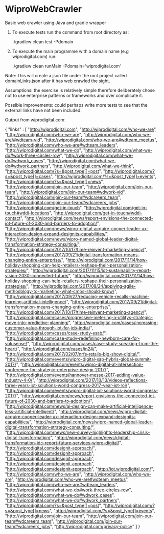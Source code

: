 # WiproWebCrawler
Basic web crawler using Java and gradle wrapper

1) To execute tests run the command from root directory as: 
    
    ./gradlew clean test -Pdomain
    
2) To execute the main programme with a domain name (e.g wiprodigital.com) run:
    
    ./gradlew clean runMain -Pdomain='wiprodigital.com'
    
Note:  This will create a json file under the root project called domainLinks.json after it has web crawled the sight.

Assumptions:  the exercise is relatively simple therefore deliberately chose not to use enterprise patterns or frameworks and over complicate it.

Possible improvements: could perhaps write more tests to see that the external links have not been included.

Output from wiprodigital.com:

{
  "links" : [
    "http://wiprodigital.com",
    "http://wiprodigital.com/who-we-are",
    "http://wiprodigital.com/who-we-are",
    "http://wiprodigital.com/who-we-are/#wdteam-vid",
    "http://wiprodigital.com/who-we-are#wdteam_meetus",
    "http://wiprodigital.com/who-we-are#wdteam_leaders",
    "http://wiprodigital.com/what-we-do",
    "http://wiprodigital.com/what-we-do#work-three-circles-row",
    "http://wiprodigital.com/what-we-do#wdwork_cases",
    "http://wiprodigital.com/what-we-do#wdwork_partners",
    "http://wiprodigital.com/what-we-think",
    "http://wiprodigital.com/?s=&post_type[]=post",
    "http://wiprodigital.com/?s=&post_type[]=cases",
    "http://wiprodigital.com/?s=&post_type[]=events",
    "http://wiprodigital.com/?s=&post_type[]=news",
    "http://wiprodigital.com/join-our-team",
    "http://wiprodigital.com/join-our-team",
    "http://wiprodigital.com/join-our-team#wdwork-vid",
    "http://wiprodigital.com/join-our-team#wdcareers_team",
    "http://wiprodigital.com/join-our-team#wdcareers_jobs",
    "http://wiprodigital.com/get-in-touch",
    "http://wiprodigital.com/get-in-touch#wddi-locations",
    "http://wiprodigital.com/get-in-touch#wddi-contact",
    "http://wiprodigital.com/news/report-envisions-the-connected-iot-future-of-2030-and-barriers-to-adoption/",
    "http://wiprodigital.com/news/wipro-digital-acquire-cooper-leader-ux-interaction-design-expand-designits-capabilities/",
    "http://wiprodigital.com/news/wipro-named-global-leader-digital-transformation-strategy-consulting/",
    "http://wiprodigital.com/2017/10/17/time-reinvent-marketing-agency/",
    "http://wiprodigital.com/2017/09/21/digital-transformation-means-changing-entire-enterprise/",
    "http://wiprodigital.com/2017/11/14/how-holiday-shopping-can-help-retailers-reshape-their-personalization-strategies/",
    "http://wiprodigital.com/2017/11/15/iot-sustainability-report-vision-2030-connected-future/",
    "http://wiprodigital.com/2017/11/14/how-holiday-shopping-can-help-retailers-reshape-their-personalization-strategies/",
    "http://wiprodigital.com/2017/08/24/applying-agile-methodology-to-marketing-what-cmos-should-know/",
    "http://wiprodigital.com/2017/09/27/reducing-vehicle-recalls-machine-learning-artificial-intelligence/",
    "http://wiprodigital.com/2017/09/21/digital-transformation-means-changing-entire-enterprise/",
    "http://wiprodigital.com/2017/10/17/time-reinvent-marketing-agency/",
    "http://wiprodigital.com/cases/progressive-metering-a-utilitys-strategic-move-into-predictive-planning/",
    "http://wiprodigital.com/cases/increasing-customer-value-through-iot-for-jcb-india/",
    "http://wiprodigital.com/cases/case-study-esab/",
    "http://wiprodigital.com/case-study-redefining-newborn-care-for-volusense/",
    "http://wiprodigital.com/cases/case-study-speaking-from-the-heart/",
    "http://wiprodigital.com/cases/in24/",
    "http://wiprodigital.com/2017/02/07/nrfs-retails-big-show-digital/",
    "http://wiprodigital.com/events/wipro-digital-sap-hybris-global-summit-2017/",
    "http://wiprodigital.com/events/wipro-digital-at-intersection-conference-for-strategic-enterprise-design-2017/",
    "http://wiprodigital.com/events/hannover-messe-2017-adding-value-industry-4-0/",
    "http://wiprodigital.com/2017/10/13/videos-reflections-three-years-iot-solutions-world-congress-2017-year-iot-roi/",
    "http://wiprodigital.com/events/wipro-digital-iot-solutions-world-congress-2017/",
    "http://wiprodigital.com/news/report-envisions-the-connected-iot-future-of-2030-and-barriers-to-adoption/",
    "http://wiprodigital.com/news/ai-design-can-make-artificial-intelligence-less-artificial-intelligent/",
    "http://wiprodigital.com/news/wipro-digital-acquire-cooper-leader-ux-interaction-design-expand-designits-capabilities/",
    "http://wiprodigital.com/news/wipro-named-global-leader-digital-transformation-strategy-consulting/",
    "http://wiprodigital.com/news/new-survey-highlights-leadership-crisis-digital-transformation/",
    "http://wiprodigital.com/news/digital-transformation-idc-report-future-services-wipro-digital/",
    "http://wiprodigital.com/designit-approach/",
    "http://wiprodigital.com/designit-approach",
    "http://wiprodigital.com/designit-approach",
    "http://wiprodigital.com/designit-approach",
    "http://wiprodigital.com/designit-approach",
    "http://iot.wiprodigital.com/",
    "http://wiprodigital.com/who-we-are",
    "http://wiprodigital.com/who-we-are",
    "http://wiprodigital.com/who-we-are#wdteam_meetus",
    "http://wiprodigital.com/who-we-are#wdteam_leaders",
    "http://wiprodigital.com/what-we-do#work-three-circles-row",
    "http://wiprodigital.com/what-we-do#wdwork_cases",
    "http://wiprodigital.com/what-we-do#wdwork_partners",
    "http://wiprodigital.com/?s=&post_type[]=post",
    "http://wiprodigital.com/?s=&post_type[]=news",
    "http://wiprodigital.com/?s=&post_type[]=events",
    "http://wiprodigital.com/join-our-team",
    "http://wiprodigital.com/join-our-team#wdcareers_team",
    "http://wiprodigital.com/join-our-team#wdcareers_jobs",
    "http://wiprodigital.com/privacy-policy"
  ]
}